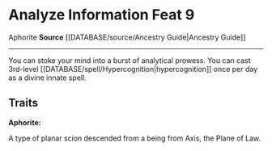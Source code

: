 ﻿---
feat: Analyze Information
id: '2483'
level: '9'
name: Analyze Information
rarity: Common
source: '[[DATABASE/source/Ancestry Guide|Ancestry Guide]]'
trait:
- '[[DATABASE/trait/Aphorite|Aphorite]]'
type: Feat

---
# Analyze Information <span class="item-type">Feat 9</span>

<span class="item-trait">Aphorite</span>
**Source** [[DATABASE/source/Ancestry Guide|Ancestry Guide]]

---
You can stoke your mind into a burst of analytical prowess. You can cast 3rd-level [[DATABASE/spell/Hypercognition|hypercognition]] once per day as a divine innate spell.

## Traits

**Aphorite:**

A type of planar scion descended from a being from Axis, the Plane of Law.